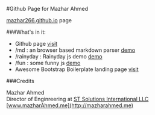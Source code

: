 #Github Page for Mazhar Ahmed

[mazhar266.github.io](http://mazhar266.github.io) page

###What's in it:

- Github page [visit](http://mazhar266.github.io)
- /md : an browser based markdown parser [demo](http://mazhar266.github.io/md/?file=sample.md)
- /rainyday : Rainyday js demo [demo](http://mazhar266.github.io/rainyday)
- /fun : some funny js [demo](http://mazhar266.github.io/fun/love-me.html)
- Awesome Bootstrap Boilerplate landing page [visit](http://mazhar266.github.io/Awesome-Bootstrap-Boilerplate/)

###Credits

Mazhar Ahmed<br>
Director of Enginreering at [ST Solutions International LLC](http://www.stsbd.com)<br>
[www.mazharAhmed.me](http://mazharahmed.me)
